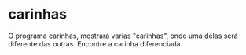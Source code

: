 # carinhas
O programa carinhas, mostrará varias "carinhas", onde uma delas será diferente das outras. Encontre a carinha diferenciada.
